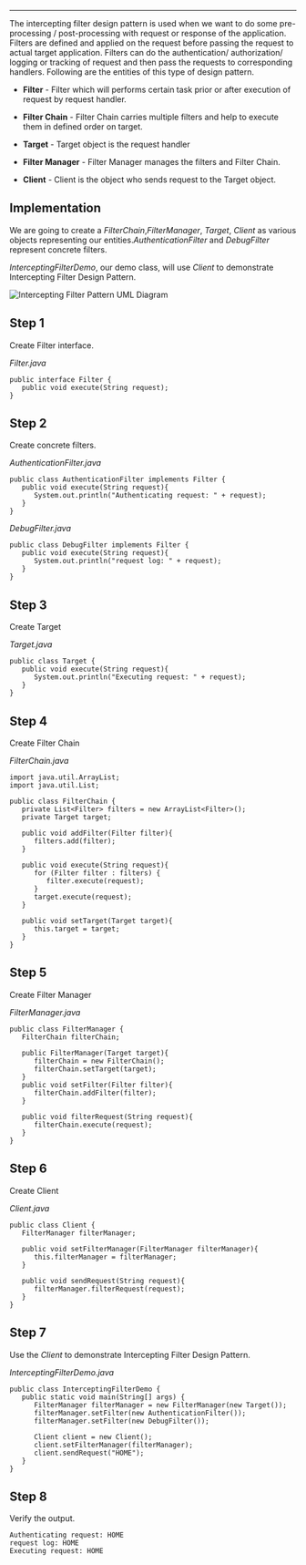 ___

  

The intercepting filter design pattern is used when we want to do some pre-processing / post-processing with request or response of the application. Filters are defined and applied on the request before passing the request to actual target application. Filters can do the authentication/ authorization/ logging or tracking of request and then pass the requests to corresponding handlers. Following are the entities of this type of design pattern.

-   **Filter** - Filter which will performs certain task prior or after execution of request by request handler.
    
-   **Filter Chain** - Filter Chain carries multiple filters and help to execute them in defined order on target.
    
-   **Target** - Target object is the request handler
    
-   **Filter Manager** - Filter Manager manages the filters and Filter Chain.
    
-   **Client** - Client is the object who sends request to the Target object.
    

## Implementation

We are going to create a _FilterChain_,_FilterManager_, _Target_, _Client_ as various objects representing our entities._AuthenticationFilter_ and _DebugFilter_ represent concrete filters.

_InterceptingFilterDemo_, our demo class, will use _Client_ to demonstrate Intercepting Filter Design Pattern.

![Intercepting Filter Pattern UML Diagram](https://www.tutorialspoint.com/design_pattern/images/interceptingfilter_pattern_uml_diagram.jpg)

## Step 1

Create Filter interface.

_Filter.java_

```
public interface Filter {
   public void execute(String request);
}
```

## Step 2

Create concrete filters.

_AuthenticationFilter.java_

```
public class AuthenticationFilter implements Filter {
   public void execute(String request){
      System.out.println("Authenticating request: " + request);
   }
}
```

_DebugFilter.java_

```
public class DebugFilter implements Filter {
   public void execute(String request){
      System.out.println("request log: " + request);
   }
}
```

## Step 3

Create Target

_Target.java_

```
public class Target {
   public void execute(String request){
      System.out.println("Executing request: " + request);
   }
}
```

## Step 4

Create Filter Chain

_FilterChain.java_

```
import java.util.ArrayList;
import java.util.List;

public class FilterChain {
   private List<Filter> filters = new ArrayList<Filter>();
   private Target target;

   public void addFilter(Filter filter){
      filters.add(filter);
   }

   public void execute(String request){
      for (Filter filter : filters) {
         filter.execute(request);
      }
      target.execute(request);
   }

   public void setTarget(Target target){
      this.target = target;
   }
}
```

## Step 5

Create Filter Manager

_FilterManager.java_

```
public class FilterManager {
   FilterChain filterChain;

   public FilterManager(Target target){
      filterChain = new FilterChain();
      filterChain.setTarget(target);
   }
   public void setFilter(Filter filter){
      filterChain.addFilter(filter);
   }

   public void filterRequest(String request){
      filterChain.execute(request);
   }
}
```

## Step 6

Create Client

_Client.java_

```
public class Client {
   FilterManager filterManager;

   public void setFilterManager(FilterManager filterManager){
      this.filterManager = filterManager;
   }

   public void sendRequest(String request){
      filterManager.filterRequest(request);
   }
}
```

## Step 7

Use the _Client_ to demonstrate Intercepting Filter Design Pattern.

_InterceptingFilterDemo.java_

```
public class InterceptingFilterDemo {
   public static void main(String[] args) {
      FilterManager filterManager = new FilterManager(new Target());
      filterManager.setFilter(new AuthenticationFilter());
      filterManager.setFilter(new DebugFilter());

      Client client = new Client();
      client.setFilterManager(filterManager);
      client.sendRequest("HOME");
   }
}
```

## Step 8

Verify the output.

```
Authenticating request: HOME
request log: HOME
Executing request: HOME

```